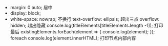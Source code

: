 - margin: 0 auto; 居中
- display: block; 
- white-space: nowrap; 不换行
  text-overflow: ellipsis; 超出三点
    overflow: hidden; 超出隐藏
    console.log(titleElements[titleElements.length -1]);  打印最后
    existingElements.forEach(element => {
        console.log(element);
    }); foreach 
    console.log(element.innerHTML); 打印节点内部内容